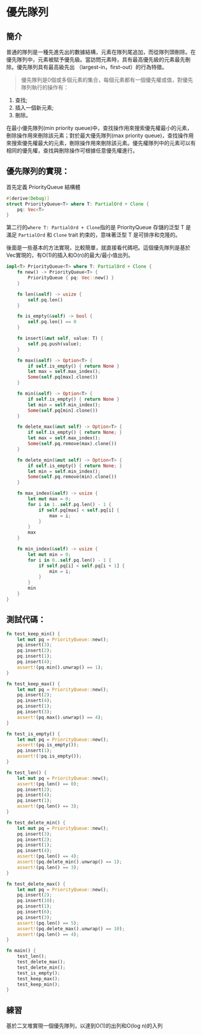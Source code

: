 # 優先隊列

## 簡介
普通的隊列是一種先進先出的數據結構，元素在隊列尾追加，而從隊列頭刪除。在優先隊列中，元素被賦予優先級。當訪問元素時，具有最高優先級的元素最先刪除。優先隊列具有最高級先出 （largest-in，first-out）的行為特徵。

>優先隊列是0個或多個元素的集合，每個元素都有一個優先權或值，對優先隊列執行的操作有：

1. 查找;
2. 插入一個新元素;
3. 刪除。

在最小優先隊列(min priority queue)中，查找操作用來搜索優先權最小的元素，刪除操作用來刪除該元素；對於最大優先隊列(max priority queue)，查找操作用來搜索優先權最大的元素，刪除操作用來刪除該元素。優先權隊列中的元素可以有相同的優先權，查找與刪除操作可根據任意優先權進行。

## 優先隊列的實現：

首先定義 PriorityQueue 結構體

```rust
#[derive(Debug)]
struct PriorityQueue<T> where T: PartialOrd + Clone {
    pq: Vec<T>
}
```

第二行的`where T: PartialOrd + Clone`指的是 PriorityQueue 存儲的泛型 T 是滿足 `PartialOrd` 和 `Clone` trait 約束的，意味著泛型 T 是可排序和克隆的。

後面是一些基本的方法實現，比較簡單，就直接看代碼吧。這個優先隊列是基於Vec實現的，有O(1)的插入和O(n)的最大/最小值出列。

```rust
impl<T> PriorityQueue<T> where T: PartialOrd + Clone {
    fn new() -> PriorityQueue<T> {
        PriorityQueue { pq: Vec::new() }
    }

    fn len(&self) -> usize {
        self.pq.len()
    }

    fn is_empty(&self) -> bool {
        self.pq.len() == 0
    }

    fn insert(&mut self, value: T) {
        self.pq.push(value);
    }

    fn max(&self) -> Option<T> {
        if self.is_empty() { return None }
        let max = self.max_index();
        Some(self.pq[max].clone())
    }

    fn min(&self) -> Option<T> {
        if self.is_empty() { return None }
        let min = self.min_index();
        Some(self.pq[min].clone())
    }

    fn delete_max(&mut self) -> Option<T> {
        if self.is_empty() { return None; }
        let max = self.max_index();
        Some(self.pq.remove(max).clone())
    }

    fn delete_min(&mut self) -> Option<T> {
        if self.is_empty() { return None; }
        let min = self.min_index();
        Some(self.pq.remove(min).clone())
    }

    fn max_index(&self) -> usize {
        let mut max = 0;
        for i in 1..self.pq.len() - 1 {
            if self.pq[max] < self.pq[i] {
                max = i;
            }
        }
        max
    }

    fn min_index(&self) -> usize {
        let mut min = 0;
        for i in 0..self.pq.len() - 1 {
            if self.pq[i] < self.pq[i + 1] {
                min = i;
            }
        }
        min
    }
}
```

## 測試代碼：

```rust
fn test_keep_min() {
    let mut pq = PriorityQueue::new();
    pq.insert(3);
    pq.insert(2);
    pq.insert(1);
    pq.insert(4);
    assert!(pq.min().unwrap() == 1);
}

fn test_keep_max() {
    let mut pq = PriorityQueue::new();
    pq.insert(2);
    pq.insert(4);
    pq.insert(1);
    pq.insert(3);
    assert!(pq.max().unwrap() == 4);
}

fn test_is_empty() {
    let mut pq = PriorityQueue::new();
    assert!(pq.is_empty());
    pq.insert(1);
    assert!(!pq.is_empty());
}

fn test_len() {
    let mut pq = PriorityQueue::new();
    assert!(pq.len() == 0);
    pq.insert(2);
    pq.insert(4);
    pq.insert(1);
    assert!(pq.len() == 3);
}

fn test_delete_min() {
    let mut pq = PriorityQueue::new();
    pq.insert(3);
    pq.insert(2);
    pq.insert(1);
    pq.insert(4);
    assert!(pq.len() == 4);
    assert!(pq.delete_min().unwrap() == 1);
    assert!(pq.len() == 3);
}

fn test_delete_max() {
    let mut pq = PriorityQueue::new();
    pq.insert(2);
    pq.insert(10);
    pq.insert(1);
    pq.insert(6);
    pq.insert(3);
    assert!(pq.len() == 5);
    assert!(pq.delete_max().unwrap() == 10);
    assert!(pq.len() == 4);
}

fn main() {
    test_len();
    test_delete_max();
    test_delete_min();
    test_is_empty();
    test_keep_max();
    test_keep_min();
}
```

## 練習
基於二叉堆實現一個優先隊列，以達到O(1)的出列和O(log n)的入列
